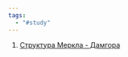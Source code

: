 ```yaml
---
tags:
  - "#study"
---
```

1) [Структура Меркла - Дамгора](https://ru.wikipedia.org/wiki/Структура_Меркла_—_Дамгора)